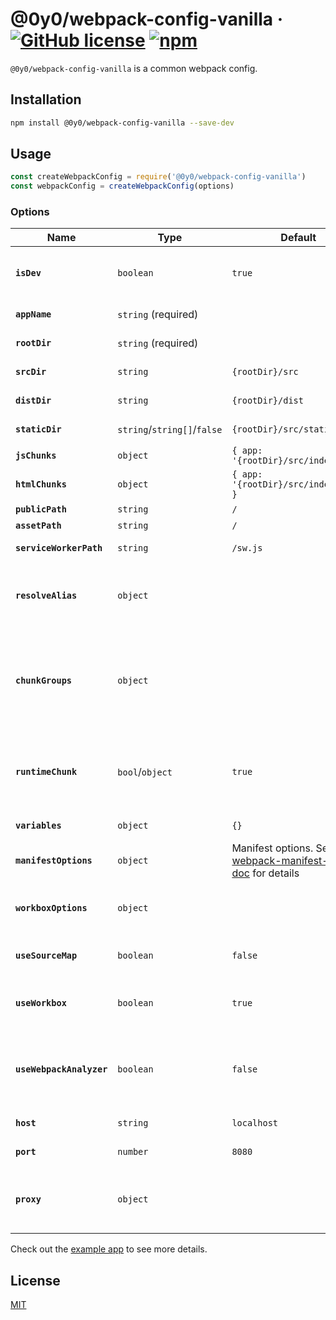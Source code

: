 # @0y0/webpack-config-vanilla · [![GitHub license](https://img.shields.io/badge/license-MIT-blue.svg)](https://github.com/o0y0o/f2e-dev-toolkit/blob/master/LICENSE) [![npm](https://img.shields.io/npm/v/@0y0/webpack-config-vanilla.svg)](https://www.npmjs.com/package/@0y0/webpack-config-vanilla)

`@0y0/webpack-config-vanilla` is a common webpack config.

## Installation

```sh
npm install @0y0/webpack-config-vanilla --save-dev
```

## Usage

```js
const createWebpackConfig = require('@0y0/webpack-config-vanilla')
const webpackConfig = createWebpackConfig(options)
```

### Options

| Name | Type | Default | Description |
| ---- | ---- | ------- | ----------- |
| **`isDev`** | `boolean` | `true` | Whether or not development environment |
| **`appName`** | `string` (required) | | Application name |
| **`rootDir`** | `string` (required) | | Project directory |
| **`srcDir`** | `string` | `{rootDir}/src` | Source directory |
| **`distDir`** | `string` | `{rootDir}/dist` | Distribution directory |
| **`staticDir`** | `string`/`string[]`/`false` | `{rootDir}/src/static` | Static directory |
| **`jsChunks`** | `object` | `{ app: '{rootDir}/src/index.js' }` | JS entries |
| **`htmlChunks`** | `object` | `{ app: '{rootDir}/src/index.html' }` | HTML entries |
| **`publicPath`** | `string` | `/` | Public path |
| **`assetPath`** | `string` | `/` | Asset path |
| **`serviceWorkerPath`** | `string` | `/sw.js` | Service worker path |
| **`resolveAlias`** | `object` | | Module aliases. See [webpack doc](https://webpack.js.org/configuration/resolve/#resolvealias) for details |
| **`chunkGroups`** | `object` | | Cache groups config of split chunk plugin. See [webpack doc](https://webpack.js.org/plugins/split-chunks-plugin/#splitchunkscachegroups) for details |
| **`runtimeChunk`** | `bool`/`object` | `true` | Optimization runtime chunk config. See [webpack doc](https://webpack.js.org/configuration/optimization/#optimizationruntimechunk) |
| **`variables`** | `object` | `{}` | Global variables |
| **`manifestOptions`** | `object` | Manifest options. See [webpack-manifest-plugin doc](https://github.com/shellscape/webpack-manifest-plugin) for details |
| **`workboxOptions`** | `object` | | Workbox options. See [workbox doc](https://developers.google.com/web/tools/workbox/reference-docs/latest/module-workbox-webpack-plugin.GenerateSW#GenerateSW) for details |
| **`useSourceMap`** | `boolean` | `false` | Whether or not enable source map |
| **`useWorkbox`** | `boolean` | `true` | Whether or not enable workbox plugin |
| **`useWebpackAnalyzer`** | `boolean` | `false` | Whether or not enable webpack-bundle-analyzer plugin |
| **`host`** | `string` | `localhost` | Dev server host |
| **`port`** | `number` | `8080` | Dev server port |
| **`proxy`** | `object` | | Dev server proxy. See [webpack doc](https://webpack.js.org/configuration/dev-server/#devserverproxy) for details |

Check out the [example app](https://github.com/o0y0o/f2e-dev-toolkit/tree/master/packages/webpack-config-react/example) to see more details.

## License

[MIT](https://github.com/o0y0o/f2e-dev-toolkit/blob/master/LICENSE)
